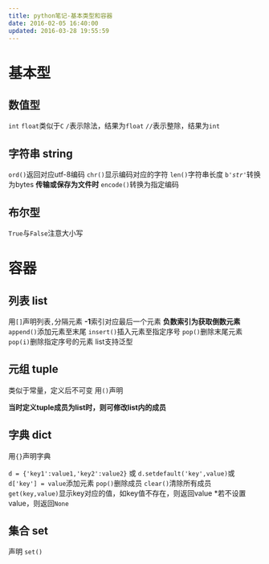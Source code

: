 ```yaml
---
title: python笔记-基本类型和容器
date: 2016-02-05 16:40:00
updated: 2016-03-28 19:55:59
---
```

<!--markdown--><!-- index-menu -->

# 基本型
## 数值型
`int` `float`类似于`C`
`/`表示除法，结果为`float`
`//`表示整除，结果为`int`

## 字符串 string
`ord()`返回对应utf-8编码
`chr()`显示编码对应的字符
`len()`字符串长度
`b'`*`str`*`'`转换为bytes **传输或保存为文件时** 
`encode()`转换为指定编码 
## 布尔型
`True`与`False`注意大小写

# 容器
## 列表 list
用`[]`声明列表`,`分隔元素
**-1**索引对应最后一个元素   **负数索引为获取倒数元素**
`append()`添加元素至末尾
`insert()`插入元素至指定序号
`pop()`删除末尾元素
`pop(i)`删除指定序号的元素
list支持泛型

## 元组 tuple
类似于常量，定义后不可变
用`()`声明

**当时定义tuple成员为list时，则可修改list内的成员**
## 字典 dict
用`{}`声明字典

`d = {'key1':value1,'key2':value2}` 或 `d.setdefault('key',value)`或`d['key'] = value`添加元素
`pop()`删除成员
`clear()`清除所有成员
`get(key,value)`显示key对应的值，如key值不存在，则返回value *若不设置value，则返回`None`

## 集合 set
声明 `set()`